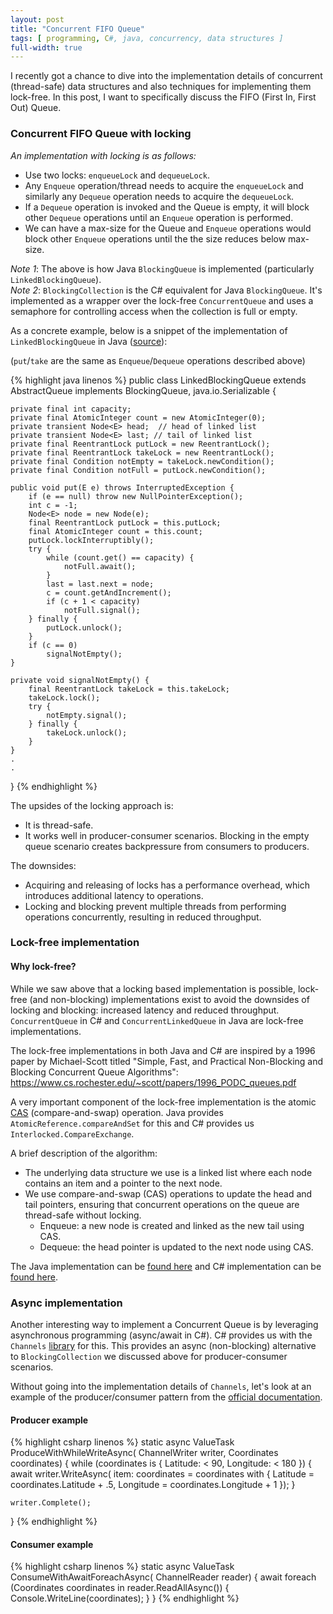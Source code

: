 ```yaml
---
layout: post
title: "Concurrent FIFO Queue"
tags: [ programming, C#, java, concurrency, data structures ]
full-width: true
---
```


I recently got a chance to dive into the implementation details of concurrent (thread-safe) data structures and also techniques for implementing them lock-free. In this post, I want to specifically discuss the FIFO (First In, First Out) Queue.

### Concurrent FIFO Queue with locking

_An implementation with locking is as follows:_ <br/>
* Use two locks: `enqueueLock` and `dequeueLock`.
* Any `Enqueue` operation/thread needs to acquire the `enqueueLock` and similarly any `Dequeue` operation needs to acquire the `dequeueLock`.
* If a `Dequeue` operation is invoked and the Queue is empty, it will block other `Dequeue` operations until an `Enqueue` operation is performed.
* We can have a max-size for the Queue and `Enqueue` operations would block other `Enqueue` operations until the the size reduces below max-size.

_Note 1_: The above is how Java `BlockingQueue` is implemented (particularly `LinkedBlockingQueue`).
<br/>
_Note 2_: `BlockingCollection` is the C# equivalent for Java `BlockingQueue`. It's implemented as a wrapper over the lock-free `ConcurrentQueue` and uses a semaphore for controlling access when the collection is full or empty.

As a concrete example, below is a snippet of the implementation of `LinkedBlockingQueue` in Java ([source](https://github.com/openjdk-mirror/jdk7u-jdk/blob/master/src/share/classes/java/util/concurrent/LinkedBlockingQueue.java)):

(`put`/`take` are the same as `Enqueue`/`Dequeue` operations described above)

{% highlight java linenos %}
public class LinkedBlockingQueue<E> extends AbstractQueue<E>
        implements BlockingQueue<E>, java.io.Serializable {
    
    private final int capacity;
    private final AtomicInteger count = new AtomicInteger(0);
    private transient Node<E> head;  // head of linked list
    private transient Node<E> last; // tail of linked list
    private final ReentrantLock putLock = new ReentrantLock();
    private final ReentrantLock takeLock = new ReentrantLock();
    private final Condition notEmpty = takeLock.newCondition();
    private final Condition notFull = putLock.newCondition();

    public void put(E e) throws InterruptedException {
        if (e == null) throw new NullPointerException();
        int c = -1;
        Node<E> node = new Node(e);
        final ReentrantLock putLock = this.putLock;
        final AtomicInteger count = this.count;
        putLock.lockInterruptibly();
        try {
            while (count.get() == capacity) {
                notFull.await();
            }
            last = last.next = node;
            c = count.getAndIncrement();
            if (c + 1 < capacity)
                notFull.signal();
        } finally {
            putLock.unlock();
        }
        if (c == 0)
            signalNotEmpty();
    }

    private void signalNotEmpty() {
        final ReentrantLock takeLock = this.takeLock;
        takeLock.lock();
        try {
            notEmpty.signal();
        } finally {
            takeLock.unlock();
        }
    }
    .
    .
}
{% endhighlight %}

The upsides of the locking approach is:
* It is thread-safe.
* It works well in producer-consumer scenarios. Blocking in the empty queue scenario creates backpressure from consumers to producers.

The downsides:
* Acquiring and releasing of locks has a performance overhead, which introduces additional latency to operations.
* Locking and blocking prevent multiple threads from performing operations concurrently, resulting in reduced throughput.

### Lock-free implementation

#### Why lock-free?

While we saw above that a locking based implementation is possible, lock-free (and non-blocking) implementations exist to avoid the downsides of locking and blocking: increased latency and reduced throughput. `ConcurrentQueue` in C# and `ConcurrentLinkedQueue` in Java are lock-free implementations.

The lock-free implementations in both Java and C# are inspired by a 1996 paper by Michael-Scott titled "Simple, Fast, and Practical Non-Blocking and Blocking Concurrent Queue Algorithms":<br/>
https://www.cs.rochester.edu/~scott/papers/1996_PODC_queues.pdf

A very important component of the lock-free implementation is the atomic [CAS](https://en.wikipedia.org/wiki/Compare-and-swap) (compare-and-swap) operation. Java provides `AtomicReference.compareAndSet` for this and C# provides us `Interlocked.CompareExchange`.

A brief description of the algorithm:
* The underlying data structure we use is a linked list where each node contains an item and a pointer to the next node.
* We use compare-and-swap (CAS) operations to update the head and tail pointers, ensuring that concurrent operations on the queue are thread-safe without locking.
    * Enqueue: a new node is created and linked as the new tail using CAS.
    * Dequeue: the head pointer is updated to the next node using CAS.

The Java implementation can be [found here](https://github.com/openjdk-mirror/jdk7u-jdk/blob/master/src/share/classes/java/util/concurrent/ConcurrentLinkedQueue.java) and C# implementation can be [found here](https://github.com/microsoft/referencesource/blob/master/mscorlib/system/collections/Concurrent/ConcurrentQueue.cs).


### Async implementation

Another interesting way to implement a Concurrent Queue is by leveraging asynchronous programming (async/await in C#). C# provides us with the `Channels` [library](https://learn.microsoft.com/en-us/dotnet/core/extensions/channels) for this. This provides an async (non-blocking) alternative to `BlockingCollection` we discussed above for producer-consumer scenarios.

Without going into the implementation details of `Channels`, let's look at an example of the producer/consumer pattern from the [official documentation](https://learn.microsoft.com/en-us/dotnet/core/extensions/channels#producer-patterns).

#### Producer example
{% highlight csharp linenos %}
static async ValueTask ProduceWithWhileWriteAsync(
    ChannelWriter<Coordinates> writer, Coordinates coordinates)
{
    while (coordinates is { Latitude: < 90, Longitude: < 180 })
    {
        await writer.WriteAsync(
            item: coordinates = coordinates with
            {
                Latitude = coordinates.Latitude + .5,
                Longitude = coordinates.Longitude + 1
            });
    }

    writer.Complete();
}
{% endhighlight %}

#### Consumer example
{% highlight csharp linenos %}
static async ValueTask ConsumeWithAwaitForeachAsync(
    ChannelReader<Coordinates> reader)
{
    await foreach (Coordinates coordinates in reader.ReadAllAsync())
    {
        Console.WriteLine(coordinates);
    }
}
{% endhighlight %}
